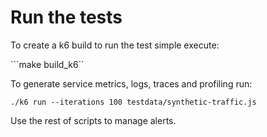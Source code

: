 # Run the tests

To create a k6 build to run the test simple execute:

```make build_k6``

To generate service metrics, logs, traces and profiling run:

```./k6 run --iterations 100 testdata/synthetic-traffic.js```

Use the rest of scripts to manage alerts.